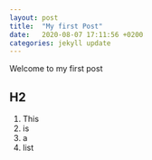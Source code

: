```yaml
---
layout: post
title:  "My first Post"
date:   2020-08-07 17:11:56 +0200
categories: jekyll update
---
```


Welcome to my first post

## H2

1. This
2. is
3. a
4. list